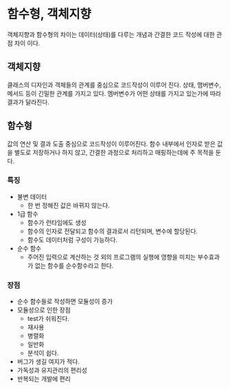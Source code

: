 # 함수형, 객체지향
객체지향과 함수형의 차이는 데이터(상태)를 다루는 개념과 간결한 코드 작성에 대한 관점 차이 이다.

## 객체지향
클래스의 디자인과 객체들의 관계를 중심으로 코드작성이 이루어 진다. 상태, 맴버변수, 메서드 등이 긴밀한 관계를 가지고 있다. 멤버변수가 어떤 상태를 가지고 있는가에 따라 결과가 달라진다.

## 함수형
값의 연산 및 결과 도출 중심으로 코드작성이 이루어진다. 함수 내부에서 인자로 받은 값을 별도로 저장하거나 하지 않고, 간결한 과정으로 처리하고 매핑하는데에 주 목적을 둔다.

### 특징
- 불변 데이터
    - 한 번 정해진 값은 바뀌지 않는다.
- 1급 함수
    - 함수가 런타임에도 생성
    - 함수의 인자로 전달되고 함수의 결과로서 리턴되며, 변수에 할당된다.
    - 함수도 데이터처럼 구성이 가능하다.
- 순수 함수
    - 주어진 입력으로 계산하는 것 외의 프로그램의 실행에 영향을 미치는 부수효과가 없는 함수를 순수함수라고 한다.

### 장점
- 순수 함수들로 작성하면 모듈성이 증가
- 모듈성으로 인한 장점 
    - test가 쉬워진다.
    - 재사용
    - 병렬화
    - 일반화
    - 분석이 쉽다.
- 버그가 생길 여지가 적다.
- 가독성과 유지관리의 편리성
- 반복되는 개발에 편리
